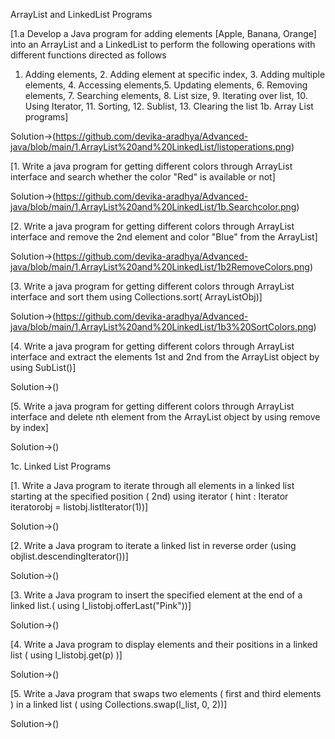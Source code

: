ArrayList and LinkedList Programs

[1.a Develop a Java program for adding elements [Apple, Banana, Orange] into an ArrayList
and a LinkedList to perform the following operations with different functions directed as
follows
1. Adding elements, 2. Adding element at specific index, 3. Adding multiple elements, 4.
Accessing elements,5. Updating elements, 6. Removing elements, 7. Searching elements, 8. List
size, 9. Iterating over list, 10. Using Iterator, 11. Sorting, 12. Sublist, 13. Clearing the list
1b. Array List programs]

Solution->(https://github.com/devika-aradhya/Advanced-java/blob/main/1.ArrayList%20and%20LinkedList/listoperations.png)



[1. Write a java program for getting different colors through ArrayList interface and search whether
the color "Red" is available or not]


Solution->(https://github.com/devika-aradhya/Advanced-java/blob/main/1.ArrayList%20and%20LinkedList/1b.Searchcolor.png)



[2. Write a java program for getting different colors through ArrayList interface and remove the
2nd element and color "Blue" from the ArrayList]


Solution->(https://github.com/devika-aradhya/Advanced-java/blob/main/1.ArrayList%20and%20LinkedList/1b2RemoveColors.png)


[3. Write a java program for getting different colors through ArrayList interface and sort them
using Collections.sort( ArrayListObj)]


Solution->(https://github.com/devika-aradhya/Advanced-java/blob/main/1.ArrayList%20and%20LinkedList/1b3%20SortColors.png)




[4. Write a java program for getting different colors through ArrayList interface and extract the
elements 1st and 2nd from the ArrayList object by using SubList()]

Solution->()


[5. Write a java program for getting different colors through ArrayList interface and delete nth
element from the ArrayList object by using remove by index]

Solution->()

1c. Linked List Programs

[1. Write a Java program to iterate through all elements in a linked list starting at the
specified position ( 2nd) using iterator ( hint : Iterator iteratorobj = listobj.listIterator(1))]

Solution->()


[2. Write a Java program to iterate a linked list in reverse order (using
objlist.descendingIterator())]

Solution->()


[3. Write a Java program to insert the specified element at the end of a linked list.( using
l_listobj.offerLast("Pink"))]

Solution->()


[4. Write a Java program to display elements and their positions in a linked list ( using
l_listobj.get(p) )]

Solution->()


[5. Write a Java program that swaps two elements ( first and third elements ) in a linked list ( using
Collections.swap(l_list, 0, 2))]

Solution->()
